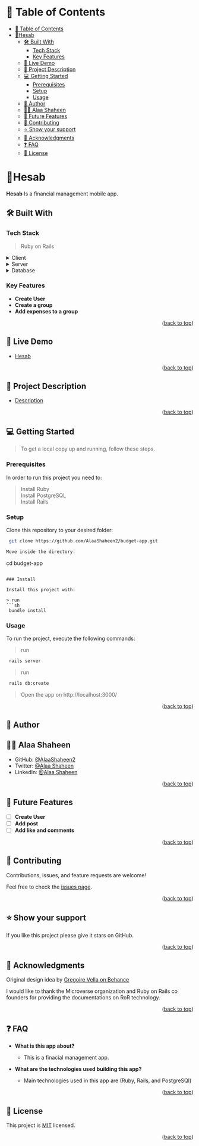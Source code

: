 <a name="readme-top"></a>

<!-- TABLE OF CONTENTS -->

# 📗 Table of Contents

- [📗 Table of Contents](#-table-of-contents)
- [📖Hesab ](#hesab-)
  - [🛠 Built With ](#-built-with-)
    - [Tech Stack ](#tech-stack-)
    - [Key Features ](#key-features-)
  - [🚀 Live Demo ](#-live-demo-)
  - [🚀 Project Description ](#-project-description-)
  - [💻 Getting Started ](#-getting-started-)
    - [Prerequisites](#prerequisites)
    - [Setup](#setup)
    - [Usage](#usage)
  - [👥 Author ](#-author-)
  - [👩‍💻 Alaa Shaheen](#-alaa-shaheen)
  - [🔭 Future Features ](#-future-features-)
  - [🤝 Contributing ](#-contributing-)
  - [⭐️ Show your support ](#️-show-your-support-)
  - [🙏 Acknowledgments ](#-acknowledgments-)
  - [❓ FAQ ](#-faq-)
  - [📝 License ](#-license-)

<!-- PROJECT DESCRIPTION -->

# 📖Hesab <a name="about-project"></a>

**Hesab** Is a financial management mobile app.

## 🛠 Built With <a name="built-with"></a>

### Tech Stack <a name="tech-stack"></a>

> Ruby on Rails

<details>
  <summary>Client</summary>
  <ul>
    <li><a href="https://rubyonrails.org/">RoR Views/Teplates</a></li>
  </ul>
</details>

<details>
  <summary>Server</summary>
  <ul>
    <li><a href="https://www.rackservers.com/">Rack</a></li>
  </ul>
</details>

<details>
<summary>Database</summary>
  <ul>
    <li><a href="https://www.postgresql.org/">PostgreSQL</a></li>
  </ul>
</details>

<!-- Features -->

### Key Features <a name="key-features"></a>

- **Create User**
- **Create a group**
- **Add expenses to a group**

<p align="right">(<a href="#readme-top">back to top</a>)</p>

<!-- LIVE DEMO -->

## 🚀 Live Demo <a name="live-demo"></a>

- [Hesab](https://alaahesab.onrender.com/)

<p align="right">(<a href="#readme-top">back to top</a>)</p>

## 🚀 Project Description <a name="description"></a>

- [Description](https://desc)

<p align="right">(<a href="#readme-top">back to top</a>)</p>

<!-- GETTING STARTED -->

## 💻 Getting Started <a name="getting-started"></a>

> To get a local copy up and running, follow these steps.

### Prerequisites

In order to run this project you need to:

> Install Ruby </br>
> Install PostgreSQL </br>
> Install Rails

### Setup

Clone this repository to your desired folder:

```sh
 git clone https://github.com/AlaaShaheen2/budget-app.git

Move inside the directory:

```
 cd budget-app
```

### Install

Install this project with:

> run
```sh
 bundle install
```

### Usage

To run the project, execute the following commands:

> run
```sh
 rails server
```
> run
```sh
 rails db:create
```
> Open the app on http://localhost:3000/

<!-- ### Run tests

To run tests, run the following command: -->

<!--
Example command:

```sh
  bin/rails test test/models/article_test.rb
```
--->

<!-- ### Deployment

You can deploy this project using: -->

<!--
Example:

```sh

```
 -->

<p align="right">(<a href="#readme-top">back to top</a>)</p>

<!-- AUTHORS -->

## 👥 Author <a name="authors"></a>
## 👩‍💻 Alaa Shaheen

- GitHub: [@AlaaShaheen2](https://github.com/AlaaShaheen2)
- Twitter: [@Alaa Shaheen](https://twitter.com/AlaaShaheen93)
- LinkedIn: [@Alaa Shaheen](https://www.linkedin.com/in/alaa-shaheen-879140240/)


<p align="right">(<a href="#readme-top">back to top</a>)</p>

<!-- FUTURE FEATURES -->

## 🔭 Future Features <a name="future-features"></a>

- [ ] **Create User**
- [ ] **Add post**
- [ ] **Add like and comments**

<p align="right">(<a href="#readme-top">back to top</a>)</p>

<!-- CONTRIBUTING -->

## 🤝 Contributing <a name="contributing"></a>

Contributions, issues, and feature requests are welcome!

Feel free to check the [issues page](../../issues/).

<p align="right">(<a href="#readme-top">back to top</a>)</p>

<!-- SUPPORT -->

## ⭐️ Show your support <a name="support"></a>

If you like this project please give it stars on GitHub.

<p align="right">(<a href="#readme-top">back to top</a>)</p>

<!-- ACKNOWLEDGEMENTS -->

## 🙏 Acknowledgments <a name="acknowledgements"></a>

Original design idea by [Gregoire Vella on Behance](https://www.behance.net/gregoirevella)

I would like to thank the Microverse organization and Ruby on Rails co founders for providing the documentations on RoR technology.

<p align="right">(<a href="#readme-top">back to top</a>)</p>

<!-- FAQ (optional) -->

## ❓ FAQ <a name="faq"></a>

- **What is this app about?**

  - This is a finacial management app.

- **What are the technologies used building this app?**

  - Main technologies used in this app are (Ruby, Rails, and PostgreSQl)

<p align="right">(<a href="#readme-top">back to top</a>)</p>

<!-- LICENSE -->

## 📝 License <a name="license"></a>

This project is [MIT](./LICENSE.txt) licensed.

<p align="right">(<a href="#readme-top">back to top</a>)</p>
